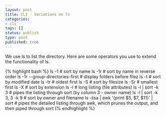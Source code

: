 ```yaml
---
layout: post
title: CLI - Variations on ls
categories:
- cli
tags: []
status: publish
type: post
published: true
---
```

We use ls to list the directory. Here are some operators you use to extend the functionality of ls.


{% highlight bash %}
ls -1 # sort by name
ls -1r # sort by name in reverse order
ls -1r --group-directories-first # display folders before filez
ls -t # sort by modified date
ls -tr # oldest first
ls -S # sort by filesize
ls -Sr # smallest first
ls -X # sort by extension
ls -l # long listing (file attributes)
ls -l | sort -k 3 # pipes the listing through sort (by column 3 - owner name)
ls -l | sort -k 3, 3 -k 9 # sort by owner and filename
ls -lisa | awk '{print $5, $7, $11}' | sort # pipes the detailed listing through awk, which prunes the output, and then piped through sort
{% endhighlight %}

